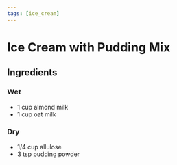 ```yaml
---
tags: [ice_cream]
---
```


# Ice Cream with Pudding Mix

## Ingredients

### Wet

- 1 cup almond milk
- 1 cup oat milk

###  Dry

- 1/4 cup allulose
- 3 tsp pudding powder
